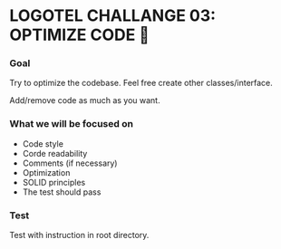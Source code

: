 # LOGOTEL CHALLANGE 03: OPTIMIZE CODE 🚀

### Goal

Try to optimize the codebase.
Feel free create other classes/interface.

Add/remove code as much as you want.


### What we will be focused on

- Code style
- Corde readability
- Comments (if necessary)
- Optimization
- SOLID principles
- The test should pass

### Test

Test with instruction in root directory.
